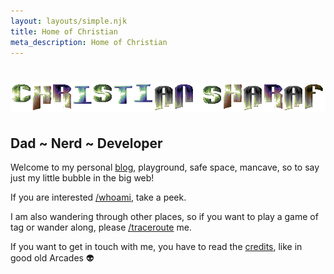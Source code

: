 ```yaml
---
layout: layouts/simple.njk
title: Home of Christian
meta_description: Home of Christian
---
```

<h1 class="centered"><img src="/src/img/christian_sharaf.png" alt="8Bit Logo: Christian Sharaf" title="Christian Sharaf"></h1>

<h2 class="centered">Dad ~ Nerd ~ Developer</h2>

Welcome to my personal <a href="/blog">blog</a>, playground, safe space, mancave, so to say just my little bubble in the big web!

If you are interested <a href="/whoami">/whoami</a>, take a peek. 

I am also wandering through other places, so if you want to play a game of tag or wander along, please <a href="/traceroute">/traceroute</a> me.

If you want to get in touch with me, you have to read the <a href="/credits">credits</a>, like in good old Arcades 👽
